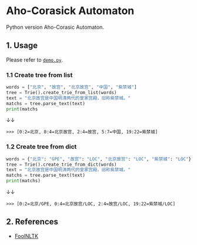 # Aho-Corasick Automaton

Python version Aho-Corasic Automaton.

## 1. Usage

Please refer to [`demo.py`](https://github.com/liu-nlper/AhoCorasickAutomation/demo.py).

### 1.1 Create tree from list

```python
words = ["北京", "故宫", "北京故宫", "中国", "紫禁城"]
tree = Trie().create_trie_from_list(words)
text = "北京故宫是中国明清两代的皇家宫殿，旧称紫禁城。"
matchs = tree.parse_text(text)
print(matchs
```
↓↓

    >>> [0:2=北京, 0:4=北京故宫, 2:4=故宫, 5:7=中国, 19:22=紫禁城]

### 1.2 Create tree from dict

```python
words = {"北京": "GPE", "故宫": "LOC", "北京故宫": "LOC", "紫禁城": "LOC"}
tree = Trie().create_trie_from_dict(words)
text = "北京故宫是中国明清两代的皇家宫殿，旧称紫禁城。"
matchs = tree.parse_text(text)
print(matchs)
```
↓↓

    >>> [0:2=北京/GPE, 0:4=北京故宫/LOC, 2:4=故宫/LOC, 19:22=紫禁城/LOC]

## 2. References

  - [FoolNLTK](https://github.com/rockyzhengwu/FoolNLTK)
